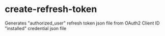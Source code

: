 # create-refresh-token

Generates "authorized_user" refresh token json file from OAuth2 Client ID "installed" credential json file
